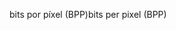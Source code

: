 <span data-ttu-id="ece24-101">bits por píxel (BPP)</span><span class="sxs-lookup"><span data-stu-id="ece24-101">bits per pixel (BPP)</span></span>